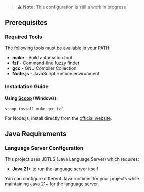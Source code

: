 > ⚠️ **Note:** This configuration is still a work in progress

## Prerequisites

### Required Tools
The following tools must be available in your PATH:

- **make** - Build automation tool
- **fzf** - Command-line fuzzy finder
- **gcc** - GNU Compiler Collection
- **Node.js** - JavaScript runtime environment

### Installation Guide

#### Using [Scoop](https://scoop.sh/) (Windows):
```
scoop install make gcc fzf
```

For Node.js, install directly from the [official website](https://nodejs.org/en).

## Java Requirements

### Language Server Configuration
This project uses JDTLS (Java Language Server) which requires:
- **Java 21+** to run the language server itself

You can configure different Java runtimes for your projects while maintaining Java 21+ for the language server.
